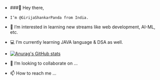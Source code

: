 - ###👋 Hey there, 
-     I’m @GirijaShankarPanda from India.
- 👀 I’m interested in learning new streams like web development, AI-ML, etc.
- 💻 I’m currently learning JAVA language & DSA as well.
- [![Anurag's GitHub stats](https://github-readme-stats.vercel.app/api?username=GirijaShankarPanda)](https://github.com/anuraghazra/github-readme-stats)

- 💞️ I’m looking to collaborate on ...
- 📫 How to reach me ...

<!---
GirijaShankarPanda/GirijaShankarPanda is a ✨ special ✨ repository because its `README.md` (this file) appears on your GitHub profile.
You can click the Preview link to take a look at your changes.
--->
